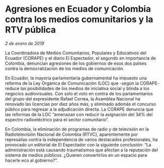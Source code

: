 # Agresiones en Ecuador y Colombia contra los medios comunitarios y la RTV pública

*2 de enero de 2019*

La Coordinadora de Medios Comunitarios, Populares y Educativos del Ecuador (CORAPE) y el diario El Espectador, el segundo en importancia de Colombia, denuncian agresiones de los gobiernos de esos dos países contra la democratización de los medios de comunicación.

En Ecuador, la mayoría parlamentaria gubernamental ha impuesto una reforma de la Ley Orgánica de Comunicación (LOC) que -según la CORAPE- reduce las posibilidades de los medios de iniciativa social y blinda a los negocios audiovisuales. Con solo el voto en contra de los parlamentarios del grupo del expresidente Rafael Correa, la Asamblea Nacional ha renovado las licencias por diez años más, y eliminado además el concurso público para regresar a la adjudicación directa. La CORAPE denuncia que las reformas de la LOC “amenazan con reducir la asignación del 34% del espectro radioeléctrico para el sector comunitario”.

En Colombia, la eliminación de programas de radio y de televisión en la Radiotelevisión Nacional de Colombia (RTVC), aparentemente por represalias contra la independencia de varios destacados profesionales, ha provocado un editorial de El Espectador con la siguiente conclusión: “La administración está causando traumatismos que afectan a la reputación del sistema de medios públicos. ¿Quieren convertirlos en un espacio para hacerle eco al gobierno?”.
